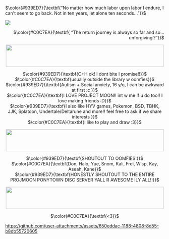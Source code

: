 <p align="left">
 $\color{#939ED7}{\textbf{“No matter how much labor upon labor I endure, I can't seem to go back. Not in ten years, let alone ten seconds…”}}$ <br/>
  </p>
  
![](https://files.catbox.moe/rdzsh4.png)
  
  <p align="right">   
$\color{#C0C7EA}{\textbf{ “The return journey is always so far and so… unforgiving.?”}}$
</p>

<p align="center">
<img src="https://files.catbox.moe/11oh5m.png" data-canonical-src="(https://files.catbox.moe/11oh5m.png)" width="500" height="70"
</p>

<p align="center">
 $\color{#939ED7}{\textbf{C+H ok! I dont bite I promise!!}}$ <br/>
 $\color{#C0C7EA}{\textbf{usually outside the library w oomfies}}$ <br/>
 $\color{#939ED7}{\textbf{Autism + Social anxiety, 16 y/o, I can be awkward at first :c }}$ <br/>
 $\color{#C0C7EA}{\textbf{I LOVE PROJECT MOON!! int w me if u do too!! I love making friends :D}}$ <br/>
 $\color{#939ED7}{\textbf{I also like HYV games, Pokemon, BSD, TBHK, JJK, Splatoon, Undertale/Deltarune and more!! feel free to ask if we share interests }}$ <br/>
 $\color{#C0C7EA}{\textbf{I like to play and draw :3}}$ <br/>
  </p>

  <p align="center">
<img src="https://files.catbox.moe/11oh5m.png" data-canonical-src="(https://files.catbox.moe/11oh5m.png)" width="500" height="70"
</p>

<p align="center">
 $\color{#939ED7}{\textbf{SHOUTOUT TO OOMFIES:}}$ <br/>
 $\color{#C0C7EA}{\textbf{Don, Halo, Yue, Snom, Kali, Frei, Wisp, Kay, Aseah, Kane}}$ <br/>
 $\color{#939ED7}{\textbf{HONESTLY SHOUTOUT TO THE ENTIRE PROJMOON PONYTOWN DISC SERVER YALL R AWESOME ILY ALL!!}}$ <br/>
  </p>

  <p align="center">
<img src="https://files.catbox.moe/11oh5m.png" data-canonical-src="(https://files.catbox.moe/11oh5m.png)" width="500" height="70"
</p>

<p align="center">
 $\color{#C0C7EA}{\textbf{<3}}$ <br/>
  </p>

  
https://github.com/user-attachments/assets/650eddac-1188-4808-8d55-b8db55720605
